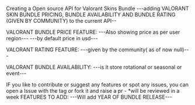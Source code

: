 Creating a Open source API for Valorant Skins Bundle
---adding VALORANT SKIN BUNDLE PRICING, BUNDLE AVAILABILITY AND BUNDLE RATING (GIVEN BY COMMUNITY) to the current API--

VALORANT BUNDLE PRICE FEATURE:
---Also showing price as per user region---
---by default price in usd---

VALORANT RATING FEATURE:
---given by the community( as of now null)---

VALORANT BUNDLE AVAILABILITY:
---is it store rotational or seasonal or event---

IF you like to contribute or suggest any features or spot any issues, you can open a Issue with the tag or fork it and raise a pr - *will be reviewed in a week
FEATURES TO ADD:
---Will add YEAR OF BUNDLE RELEASE---
